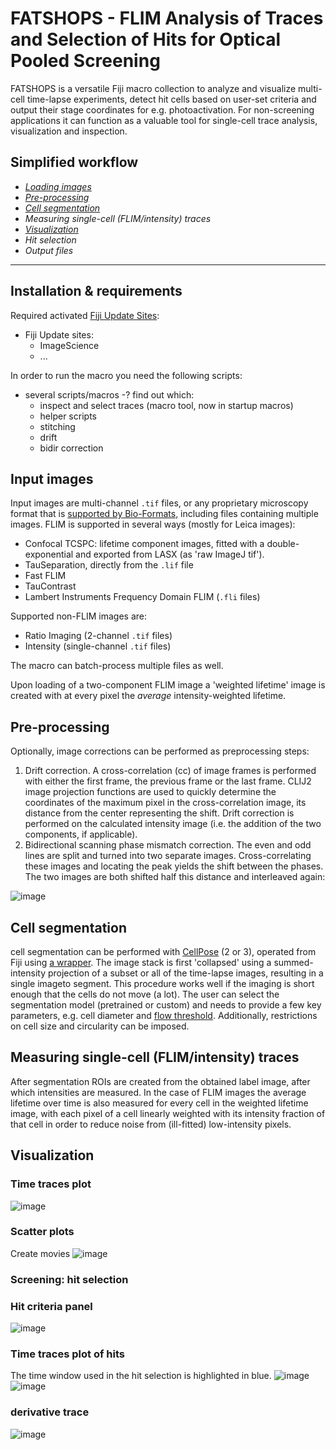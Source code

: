 # FATSHOPS - FLIM Analysis of Traces and Selection of Hits for Optical Pooled Screening

FATSHOPS is a versatile Fiji macro collection to analyze and visualize multi-cell time-lapse experiments, detect hit cells based on user-set criteria and output their stage coordinates for e.g. photoactivation.
For non-screening applications it can function as a valuable tool for single-cell trace analysis, visualization and inspection.

## Simplified workflow
- *[Loading images](https://github.com/Jalink-lab/dynamic-pooled-screening/blob/main/README.md#input-images)*
- *[Pre-processing](https://github.com/Jalink-lab/dynamic-pooled-screening/blob/main/README.md#pre-processing)*
- *[Cell segmentation](https://github.com/Jalink-lab/dynamic-pooled-screening/blob/main/README.md#cell-segmentation)*
- *Measuring single-cell (FLIM/intensity) traces*
- *[Visualization](https://github.com/Jalink-lab/dynamic-pooled-screening/blob/main/README.md#visualization)*
- *Hit selection*
- *Output files*

<hr>

## Installation & requirements
Required activated [Fiji Update Sites](https://imagej.net/update-sites/following):
- Fiji Update sites:
  - ImageScience
  - ...

In order to run the macro you need the following scripts:
- several scripts/macros -? find out which:
  - inspect and select traces (macro tool, now in startup macros)
  - helper scripts
  - stitching
  - drift
  - bidir correction


## Input images
Input images are multi-channel `.tif` files, or any proprietary microscopy format that is [supported by Bio-Formats](https://bio-formats.readthedocs.io/en/v8.2.0/supported-formats.html), including files containing multiple images.
FLIM is supported in several ways (mostly for Leica images):
  - Confocal TCSPC: lifetime component images, fitted with a double-exponential and exported from LASX (as 'raw ImageJ tif'). 
  - TauSeparation, directly from the `.lif` file
  - Fast FLIM
  - TauContrast
  - Lambert Instruments Frequency Domain FLIM (`.fli` files)

  Supported non-FLIM images are:
  - Ratio Imaging (2-channel `.tif` files)
  - Intensity (single-channel `.tif` files)

The macro can batch-process multiple files as well.

Upon loading of a two-component FLIM image a 'weighted lifetime' image is created with at every pixel the *average* intensity-weighted lifetime.


## Pre-processing
Optionally, image corrections can be performed as preprocessing steps:
1. Drift correction. A cross-correlation (cc) of image frames is performed with either the first frame, the previous frame or the last frame. CLIJ2 image projection functions are used to quickly determine the coordinates of the maximum pixel in the cross-correlation image, its distance from the center representing the shift. Drift correction is performed on the calculated intensity image (i.e. the addition of the two components, if applicable).
3. Bidirectional scanning phase mismatch correction. The even and odd lines are split and turned into two separate images. Cross-correlating these images and locating the peak yields the shift between the phases. The two images are both shifted half this distance and interleaved again:

  ![image](https://github.com/user-attachments/assets/66408493-ec41-4c4b-9413-3d6ae136e932)


## Cell segmentation
cell segmentation can be performed with [CellPose](https://github.com/MouseLand/cellpose) (2 or 3), operated from Fiji using [a wrapper](https://github.com/BIOP/ijl-utilities-wrappers). The image stack is first 'collapsed' using a summed-intensity projection of a subset or all of the time-lapse images, resulting in a single imageto segment. This procedure works well if the imaging is short enough that the cells do not move (a lot).
The user can select the segmentation model (pretrained or custom) and needs to provide a few key parameters, e.g. cell diameter and [flow threshold](https://cellpose.readthedocs.io/en/v3.1.1.1/settings.html#flow-threshold). Additionally, restrictions on cell size and circularity can be imposed.


## Measuring single-cell (FLIM/intensity) traces
After segmentation ROIs are created from the obtained label image, after which intensities are measured. In the case of FLIM images the average lifetime over time is also measured for every cell in the weighted lifetime image, with each pixel of a cell linearly weighted with its intensity fraction of that cell in order to reduce noise from (ill-fitted) low-intensity pixels.


## Visualization
### Time traces plot
![image](https://github.com/user-attachments/assets/0e74c287-5c79-4c21-8a04-5f3ba5db2ff9)

### Scatter plots
Create movies
![image](https://github.com/user-attachments/assets/795e8728-2183-4817-8853-4252df1c7b67)

### Screening: hit selection


### Hit criteria panel
![image](https://github.com/user-attachments/assets/4d2f37da-727e-4e86-a424-0fa101b05ba6)

### Time traces plot of hits
The time window used in the hit selection is highlighted in blue.
![image](https://github.com/user-attachments/assets/10db5f6a-a2f5-4ba7-9ba2-50f826b496a7)
![image](https://github.com/user-attachments/assets/be2f6ab5-ea0c-4646-97f4-77cfa6519d20)

### derivative trace
![image](https://github.com/user-attachments/assets/52832275-d256-4162-8a86-7ee22ab6f2df)

